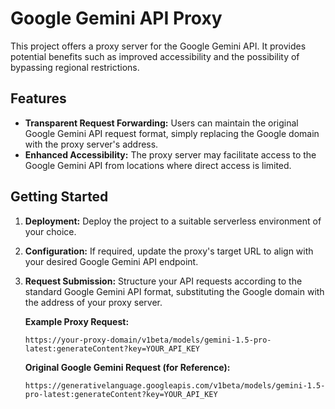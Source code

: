 # Google Gemini API Proxy

This project offers a proxy server for the Google Gemini API. It provides potential benefits such as improved accessibility and the possibility of bypassing regional restrictions.

## Features

- **Transparent Request Forwarding:** Users can maintain the original Google Gemini API request format, simply replacing the Google domain with the proxy server's address.
- **Enhanced Accessibility:** The proxy server may facilitate access to the Google Gemini API from locations where direct access is limited.

## Getting Started

1. **Deployment:** Deploy the project to a suitable serverless environment of your choice.
2. **Configuration:** If required, update the proxy's target URL to align with your desired Google Gemini API endpoint.
3. **Request Submission:** Structure your API requests according to the standard Google Gemini API format, substituting the Google domain with the address of your proxy server.

   **Example Proxy Request:**

   ```
   https://your-proxy-domain/v1beta/models/gemini-1.5-pro-latest:generateContent?key=YOUR_API_KEY 
   ```

   **Original Google Gemini Request (for Reference):**

   ```
   https://generativelanguage.googleapis.com/v1beta/models/gemini-1.5-pro-latest:generateContent?key=YOUR_API_KEY
   ```
